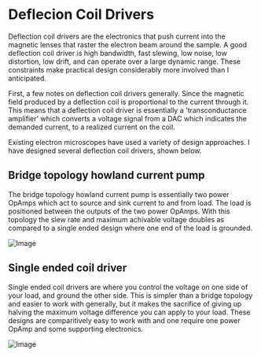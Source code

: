 # Deflecion Coil Drivers
Deflection coil drivers are the electronics that push current into the magnetic lenses that raster the electron beam around the sample. A good deflection coil driver is high bandwidth, fast slewing, low noise, low distortion, low drift, and can operate over a large dynamic range. These constraints make practical design considerably more involved than I anticipated.

First, a few notes on deflection coil drivers generally. Since the magnetic field produced by a deflection coil is proportional to the current through it. This means that a deflection coil driver is essentially a 'transconductance amplifier' which converts a voltage signal from a DAC which indicates the demanded current, to a realized current on the coil.

Existing electron microscopes have used a variety of design approaches. I have designed several deflection coil drivers, shown below.

## Bridge topology howland current pump
The bridge topology howland current pump is essentially two power OpAmps which act to source and sink current to and from load. The load is positioned between the outputs of the two power OpAmps. With this topology the slew rate and maximum achivable voltage doubles as compared to a single ended design where one end of the load is grounded.

![Image](https://private-user-images.githubusercontent.com/195795163/405115757-e91abee4-31f4-4465-9c82-f694599c4e87.png)

## Single ended coil driver
Single ended coil drivers are where you control the voltage on one side of your load, and ground the other side. This is simpler than a bridge topology and easier to work with generally, but it makes the sacrifice of giving up halving the maximum voltage difference you can apply to your load. These designs are comparitively easy to work with and one require one power OpAmp and some supporting electronics.

![Image](https://github.com/user-attachments/assets/56e2b2f6-02ce-431a-912b-e7b2cb1aa7a4)
